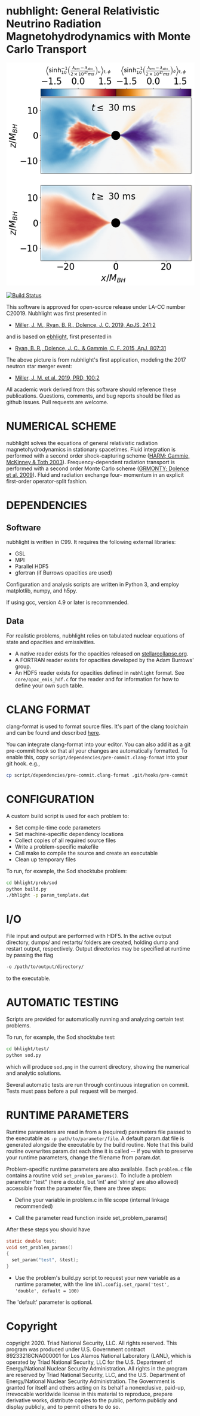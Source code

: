 nubhlight: General Relativistic Neutrino Radiation Magnetohydrodynamics with Monte Carlo Transport
===
![divergence-rates](data/gw170817-sinh10-divergence-rates-tavg.png)

[![Build Status](https://travis-ci.com/lanl/nubhlight.svg?branch=master)](https://travis-ci.com/lanl/nubhlight)

This software is approved for open-source release under LA-CC number C20019. Nubhlight was first presented in

- [Miller, J. M., Ryan, B. R., Dolence, J. C. 2019, ApJS, 241:2](https://doi.org/10.3847/1538-4365/ab09fc)

and is based on [ebhlight](https://github.com/AFD-Illinois/ebhlight), first presented in

- [Ryan, B. R., Dolence, J. C., & Gammie, C. F. 2015, ApJ, 807:31](https://doi.org/10.1088/0004-637X/807/1/31)

The above picture is from nubhlight's first application, modeling the 2017 neutron star merger event:

- [Miller, J. M. et al. 2019, PRD, 100:2](https://doi.org/10.1103/PhysRevD.100.023008)

All academic work derived from this software should reference these
publications. Questions, comments, and bug reports should be filed as
github issues. Pull requests are welcome.

# NUMERICAL SCHEME

nubhlight solves the equations of general relativistic radiation
magnetohydrodynamics in stationary spacetimes. Fluid integration is
performed with a second order shock-capturing scheme ([HARM; Gammie,
McKinney & Toth 2003](https://doi.org/10.1086/374594)).
Frequency-dependent radiation transport is performed with a second
order Monte Carlo scheme ([GRMONTY; Dolence et
al. 2009](https://doi.org/10.1088/0067-0049/184/2/387)). Fluid and
radiation exchange four- momentum in an explicit first-order
operator-split fashion.

# DEPENDENCIES

## Software

nubhlight is written in C99. It requires the following external libraries:
  - GSL
  - MPI
  - Parallel HDF5
  - gfortran (if Burrows opacities are used)

Configuration and analysis scripts are written in Python 3, and employ
matplotlib, numpy, and h5py.

If using gcc, version 4.9 or later is recommended.

## Data

For realistic problems, nubhlight relies on tabulated nuclear
equations of state and opacities and emissivities.
- A native reader exists for the opacities released on
[stellarcollapse.org](https://stellarcollapse.org/).
- A FORTRAN reader exists for opacities developed by the Adam Burrows' group.
- An HDF5 reader exists for opacities defined in `nubhlight`
  format. See `core/opac_emis_hdf.c` for the reader and for
  information for how to define your own such table.


# CLANG FORMAT

clang-format is used to format source files. It's part of the clang
toolchain and can be found and described [here](https://releases.llvm.org/3.8.0/tools/clang/docs/ClangFormat.html).

You can integrate clang-format into your editor. You can also add it
as a git pre-commit hook so that all your changes are automatically
formatted. To enable this, copy
`script/dependencies/pre-commit.clang-format` into your git hook. e.g.,

```bash
cp script/dependencies/pre-commit.clang-format .git/hooks/pre-commit
```

# CONFIGURATION

A custom build script is used for each problem to:
  - Set compile-time code parameters
  - Set machine-specific dependency locations
  - Collect copies of all required source files
  - Write a problem-specific makefile
  - Call make to compile the source and create an executable
  - Clean up temporary files

To run, for example, the Sod shocktube problem:
```bash
cd bhlight/prob/sod
python build.py
./bhlight -p param_template.dat
```

# I/O

File input and output are performed with HDF5. In the active output directory,
dumps/ and restarts/ folders are created, holding dump and restart output,
respectively. Output directories may be specified at runtime by passing the flag

```bash
-o /path/to/output/directory/
```

to the executable.

# AUTOMATIC TESTING

Scripts are provided for automatically running and analyzing certain test
problems.

To run, for example, the Sod shocktube test:
```bash
cd bhlight/test/
python sod.py
```
which will produce `sod.png` in the current directory, showing the numerical and
analytic solutions.

Several automatic tests are run through continuous integration on
commit. Tests must pass before a pull request will be merged.

# RUNTIME PARAMETERS

Runtime parameters are read in from a (required) parameters file passed to the 
executable as `-p path/to/parameter/file`. A default param.dat file is generated
alongside the executable by the build routine. Note that this build routine 
overwrites param.dat each time it is called -- if you wish to preserve your 
runtime parameters, change the filename from param.dat. 

Problem-specific runtime parameters are also available. Each `problem.c` file 
contains a routine void `set_problem_params()`. To include a problem parameter
"test" (here a double, but 'int' and 'string' are also allowed) accessible from 
the parameter file, there are three steps:

- Define your variable in problem.c in file scope (internal linkage 
recommended)

- Call the parameter read function inside set_problem_params()

After these steps you should have
```C
static double test;
void set_problem_params()
{
  set_param("test", &test);
}
```

- Use the problem's build.py script to request your new variable as a runtime
parameter, with the line `bhl.config.set_rparm('test', 'double', default = 100)`

The 'default' parameter is optional.

# Copyright

copyright 2020. Triad National Security, LLC. All rights reserved.
This program was produced under U.S. Government contract
89233218CNA000001 for Los Alamos National Laboratory (LANL), which is
operated by Triad National Security, LLC for the U.S.  Department of
Energy/National Nuclear Security Administration. All rights in the
program are reserved by Triad National Security, LLC, and the
U.S. Department of Energy/National Nuclear Security
Administration. The Government is granted for itself and others acting
on its behalf a nonexclusive, paid-up, irrevocable worldwide license
in this material to reproduce, prepare derivative works, distribute
copies to the public, perform publicly and display publicly, and to
permit others to do so.
